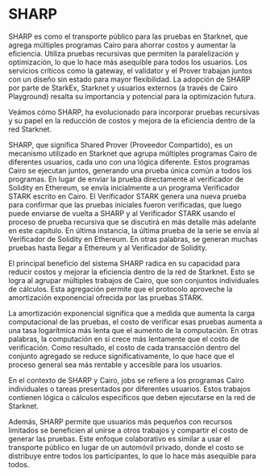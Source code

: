 # SHARP
SHARP es como el transporte público para las pruebas en Starknet, que agrega múltiples programas Cairo para ahorrar costos y aumentar la eficiencia. Utiliza pruebas recursivas que permiten la paralelización y optimización, lo que lo hace más asequible para todos los usuarios. Los servicios críticos como la gateway, el validator y el Prover trabajan juntos con un diseño sin estado para mayor flexibilidad. La adopción de SHARP por parte de StarkEx, Starknet y usuarios externos (a través de Cairo Playground) resalta su importancia y potencial para la optimización futura.

Veámos cómo SHARP, ha evolucionado para incorporar pruebas recursivas y su papel en la reducción de costos y mejora de la eficiencia dentro de la red Starknet.

SHARP, que significa Shared Prover (Proveedor Compartido), es un mecanismo utilizado en Starknet que agrupa múltiples programas Cairo de diferentes usuarios, cada uno con una lógica diferente. Estos programas Cairo se ejecutan juntos, generando una prueba única común a todos los programas. En lugar de enviar la prueba directamente al verificador de Solidity en Ethereum, se envía inicialmente a un programa Verificador STARK escrito en Cairo. El Verificador STARK genera una nueva prueba para confirmar que las pruebas iniciales fueron verificadas, que luego puede enviarse de vuelta a SHARP y al Verificador STARK usando el proceso de prueba recursiva que se discutirá en más detalle más adelante en este capítulo. En última instancia, la última prueba de la serie se envía al Verificador de Solidity en Ethereum. En otras palabras, se generan muchas pruebas hasta llegar a Ethereum y al Verificador de Solidity.

El principal beneficio del sistema SHARP radica en su capacidad para reducir costos y mejorar la eficiencia dentro de la red de Starknet. Esto se logra al agrupar múltiples trabajos de Cairo, que son conjuntos individuales de cálculos. Esta agregación permite que el protocolo aproveche la amortización exponencial ofrecida por las pruebas STARK.

La amortización exponencial significa que a medida que aumenta la carga computacional de las pruebas, el costo de verificar esas pruebas aumenta a una tasa logarítmica más lenta que el aumento de la computación. En otras palabras, la computación en sí crece más lentamente que el costo de verificación. Como resultado, el costo de cada transacción dentro del conjunto agregado se reduce significativamente, lo que hace que el proceso general sea más rentable y accesible para los usuarios.

En el contexto de SHARP y Cairo, jobs se refiere a los programas Cairo individuales o tareas presentados por diferentes usuarios. Estos trabajos contienen lógica o cálculos específicos que deben ejecutarse en la red de Starknet.

Además, SHARP permite que usuarios más pequeños con recursos limitados se beneficien al unirse a otros trabajos y compartir el costo de generar las pruebas. Este enfoque colaborativo es similar a usar el transporte público en lugar de un automóvil privado, donde el costo se distribuye entre todos los participantes, lo que lo hace más asequible para todos.
